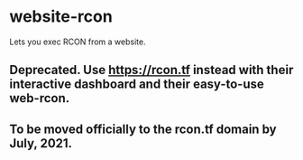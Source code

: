 # website-rcon
Lets you exec RCON from a website.

## Deprecated. Use https://rcon.tf instead with their interactive dashboard and their easy-to-use web-rcon.

## To be moved officially to the rcon.tf domain by July, 2021.
